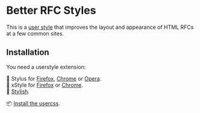 # Better RFC Styles

This is a [user style](https://github.com/openstyles/stylus/wiki/Usercss) that
improves the layout and appearance of HTML RFCs at a few common sites.

## Installation

You need a userstyle extension:

🎨 Stylus for [Firefox](https://addons.mozilla.org/en-US/firefox/addon/styl-us/), [Chrome](https://chrome.google.com/webstore/detail/stylus/clngdbkpkpeebahjckkjfobafhncgmne) or [Opera](https://addons.opera.com/en-gb/extensions/details/stylus/).<br>
🎨 xStyle for [Firefox](https://addons.mozilla.org/firefox/addon/xstyle/) or [Chrome](https://chrome.google.com/webstore/detail/xstyle/hncgkmhphmncjohllpoleelnibpmccpj).<br>
🎨 [Stylish](https://userstyles.org).

📦 [Install the usercss](https://martinthomson.github.io/rfc-css/rfc.user.css).
